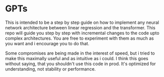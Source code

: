 # GPTs 

This is intended to be a step by step guide on how to implement any neural network architecture between linear regression and the transformer. 
This repo will guide you step by step with incremental changes to the code upto complex architectures. You are free to experiment with them as much as you want and i encourage you to do that. 

Some compromises are being made in the interest of speed, but i tried to make this maximally useful and as intuitive as i could. 
I think this goes without saying, that you shouldn't use this code in prod. It's optimized for understanding, not stability or performance.
